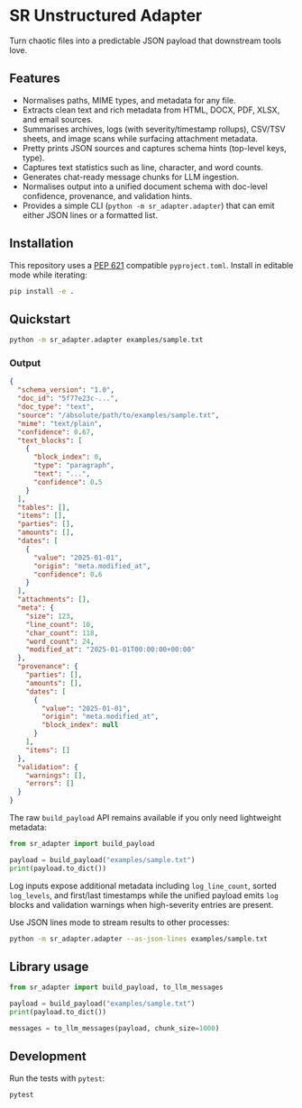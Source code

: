 # SR Unstructured Adapter

Turn chaotic files into a predictable JSON payload that downstream tools love.

## Features
- Normalises paths, MIME types, and metadata for any file.
- Extracts clean text and rich metadata from HTML, DOCX, PDF, XLSX, and email sources.
- Summarises archives, logs (with severity/timestamp rollups), CSV/TSV sheets, and image scans while surfacing attachment metadata.
- Pretty prints JSON sources and captures schema hints (top-level keys, type).
- Captures text statistics such as line, character, and word counts.
- Generates chat-ready message chunks for LLM ingestion.
- Normalises output into a unified document schema with doc-level confidence,
  provenance, and validation hints.
- Provides a simple CLI (`python -m sr_adapter.adapter`) that can emit either
  JSON lines or a formatted list.

## Installation
This repository uses a [PEP 621](https://peps.python.org/pep-0621/) compatible
`pyproject.toml`. Install in editable mode while iterating:

```bash
pip install -e .
```

## Quickstart
```bash
python -m sr_adapter.adapter examples/sample.txt
```

### Output
```json
{
  "schema_version": "1.0",
  "doc_id": "5f77e23c-...",
  "doc_type": "text",
  "source": "/absolute/path/to/examples/sample.txt",
  "mime": "text/plain",
  "confidence": 0.67,
  "text_blocks": [
    {
      "block_index": 0,
      "type": "paragraph",
      "text": "...",
      "confidence": 0.5
    }
  ],
  "tables": [],
  "items": [],
  "parties": [],
  "amounts": [],
  "dates": [
    {
      "value": "2025-01-01",
      "origin": "meta.modified_at",
      "confidence": 0.6
    }
  ],
  "attachments": [],
  "meta": {
    "size": 123,
    "line_count": 10,
    "char_count": 118,
    "word_count": 24,
    "modified_at": "2025-01-01T00:00:00+00:00"
  },
  "provenance": {
    "parties": [],
    "amounts": [],
    "dates": [
      {
        "value": "2025-01-01",
        "origin": "meta.modified_at",
        "block_index": null
      }
    ],
    "items": []
  },
  "validation": {
    "warnings": [],
    "errors": []
  }
}
```

The raw `build_payload` API remains available if you only need lightweight
metadata:

```python
from sr_adapter import build_payload

payload = build_payload("examples/sample.txt")
print(payload.to_dict())
```

Log inputs expose additional metadata including `log_line_count`,
sorted `log_levels`, and first/last timestamps while the unified payload emits
`log` blocks and validation warnings when high-severity entries are present.

Use JSON lines mode to stream results to other processes:

```bash
python -m sr_adapter.adapter --as-json-lines examples/sample.txt
```

## Library usage
```python
from sr_adapter import build_payload, to_llm_messages

payload = build_payload("examples/sample.txt")
print(payload.to_dict())

messages = to_llm_messages(payload, chunk_size=1000)
```

## Development
Run the tests with `pytest`:

```bash
pytest
```
